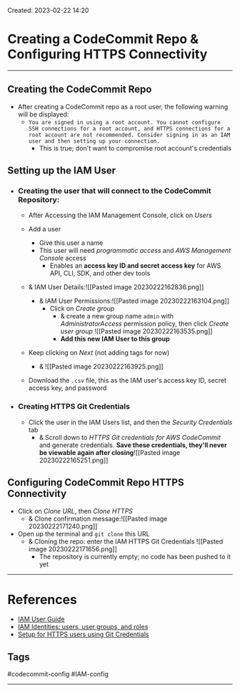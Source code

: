 Created: 2023-02-22 14:20
# Creating a CodeCommit Repo & Configuring HTTPS Connectivity
---
## Creating the CodeCommit Repo
- After creating a CodeCommit repo as a root user, the following warning will be displayed:
	- `You are signed in using a root account. You cannot configure SSH connections for a root account, and HTTPS connections for a root account are not recommended. Consider signing in as an IAM user and then setting up your connection.`
		- This is true; don't want to compromise root account's credentials

## Setting up the IAM User
- ### Creating the user that will connect to the CodeCommit Repository:
	- After Accessing the IAM Management Console, click on *Users*
	- Add a user
		- Give this user a name
		- This user will need *programmatic access* and *AWS Management Console* access
			- Enables an **access key ID and secret access key** for AWS API, CLI, SDK, and other dev tools
	- & IAM User Details:![[Pasted image 20230222162836.png]]
	
		- & IAM User Permissions:![[Pasted image 20230222163104.png]]
			- Click on *Create group*
				- & create a new group name `admin` with *AdministratorAccess* permission policy, then click *Create user group* ![[Pasted image 20230222163535.png]]
				- **Add this new IAM User to this group**
 
	 - Keep clicking on *Next* (not adding tags for now) 
		 - & ![[Pasted image 20230222163925.png]]
	- Download the `.csv` file, this as the IAM user's access key ID, secret access key, and password
- ### Creating HTTPS Git Credentials
	- Click the user in the IAM Users list, and then the *Security Credentials* tab
		- & Scroll down to *HTTPS Git credentials for AWS CodeCommit* and generate credentials. **Save these credentials, they'll never be viewable again after closing**![[Pasted image 20230222165251.png]] 

## Configuring CodeCommit Repo HTTPS Connectivity  
- Click on *Clone URL*, then *Clone HTTPS*
	- & Clone confirmation message:![[Pasted image 20230222171240.png]]
- Open up the terminal and `git clone` this URL
	- & Cloning the repo: enter the IAM HTTPS Git Credentials  ![[Pasted image 20230222171656.png]]
		- The repository is currently empty; no code has been pushed to it yet
		
---
# References
- [IAM User Guide](https://docs.aws.amazon.com/IAM/latest/UserGuide/introduction_identity-management.html?icmpid=docs_iam_console#intro-identity-users)
- [IAM Identities: users, user groups, and roles](https://docs.aws.amazon.com/IAM/latest/UserGuide/id.html?icmpid=docs_iam_console)
- [Setup for HTTPS users using Git Credentials](https://docs.aws.amazon.com/codecommit/latest/userguide/setting-up-gc.html?icmpid=docs_acc_console_connect_np)

## Tags
#codecommit-config
#IAM-config

---
